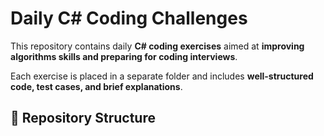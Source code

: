 # Daily C# Coding Challenges

This repository contains daily **C# coding exercises** aimed at **improving algorithms skills and preparing for coding interviews**.  

Each exercise is placed in a separate folder and includes **well-structured code, test cases, and brief explanations**.

## 📂 Repository Structure
